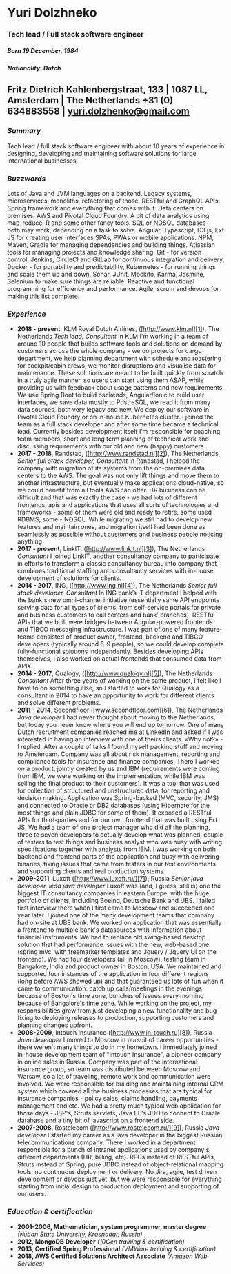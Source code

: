 # Yuri Dolzhneko
### Tech lead / Full stack software engineer
##### Born 19 December, 1984
##### Nationality: Dutch
Fritz Dietrich Kahlenbergstraat, 133 | 1087 LL, Amsterdam | The Netherlands
+31 (0) 634883558 | yuri.dolzhenko@gmail.com
---- 
### _Summary_
Tech lead / full stack software engineer with about 10 years of experience in designing, developing and maintaining software solutions for large international businesses.

### _Buzzwords_
Lots of Java and JVM languages on a backend. Legacy systems, microservices, monoliths, refactoring of those. RESTful and GraphQL APIs. Spring framework and everything that comes with it. Data centers on premises, AWS and Pivotal Cloud Foundry. A bit of data analytics using map-reduce, R and some other fancy tools. SQL or NOSQL databases - both may work, depending on a task to solve. Angular, Typescript, D3.js, Ext JS for creating user interfaces SPAs, PWAs or mobile applications. NPM, Maven, Gradle for managing dependencies and building things. Atlassian tools for managing projects and knowledge sharing. Git - for version control, Jenkins, CircleCI and GitLab for continuous integration and delivery, Docker - for portability and predictability, Kubernetes - for running things and scale them up and down. Sonar, JUnit, Mockito, Karma, Jasmine, Selenium to make sure things are reliable. Reactive and functional programming for efficiency and performance. Agile, scrum and devops for making this list complete.

### _Experience_

- **2018 - present**, KLM Royal Dutch Airlines, ([http://www.klm.nl][1]), The Netherlands
	_Tech lead, Consultant_
	In KLM I'm working in a team of around 10 people that builds software tools and solutions on demand by customers across the whole company - we do projects for cargo department, we help planning department with schedule and roastering for cockpit/cabin crews, we monitor disruptions and visualise data for maintenance. These solutions are meant to be built quickly from scratch in a truly agile manner, so users can start using them ASAP, while providing us with feedback about usage patterns and new requirements. We use Spring Boot to build backends, Angular/Ionic to build user interfaces, we save data mostly to PostreSQL, we read it from many data sources, both very legacy and new. We deploy our software in Pivotal Cloud Foundry or on in-house Kubernetes cluster. I joined the team as a full stack developer and  after some time became a technical lead. Currently besides development itself I’m responsible for coaching team members, short and long term planning of technical work and discussing requirements with our old and new (happy) customers. 
- **2017 - 2018**, Randstad, ([http://www.randstad.nl][2]), The Netherlands
	_Senior full stack developer, Consultant_
	In Randstad, I helped the company with migration of its systems from the on-premises data centers to the AWS. The goal was not only lift things and move them to another infrastructure, but eventually make applications cloud-native, so we could benefit from all tools AWS can offer. HR business can be difficult and that was exactly the case - we had lots of different frontends, apis and applications that uses all sorts of technologies and frameworks - some of them were old and ready to retire, some used RDBMS, some - NOSQL. While migrating we still had to develop new features and maintain ones, and migration itself had been done as seamlessly as possible without customers and business people noticing anything.
- **2017 - present**, LinkIT, ([http://www.linkit.nl][3]), The Netherlands
	_Consultant_
	I joined LinkIT, another consultancy company to participate in efforts to transform a classic consultancy bureau into company that combines traditional staffing and consultancy services with in-house development of solutions for clients.
- **2014 - 2017**, ING, ([http://www.ing.nl][4]), The Netherlands
	_Senior full stack developer, Consultant_
	In ING bank’s IT department I helped with the bank's new omni-channel initiative (essentially same API endpoints serving data for all types of clients, from self-service portals for private and business customers to call centers and bank’ branches). RESTful APIs that we built were bridges between Angular-powered frontends and TIBCO messaging infrastructure. I was part of one of many feature-teams consisted of product owner, frontend, backend and TIBCO developers (typically around 5-9 people), so we could develop complete fully-functional solutions independently. Besides developing APIs themselves, I also worked on actual frontends that consumed data from APIs.    
- **2014 - 2017**, Qualogy, ([http://www.qualogy.nl][5]), The Netherlands
	_Consultant_
	After three years of working on the same product, I felt like I have to do something else, so I started to work for Qualogy as a consultant in 2014 to have an opportunity to work for different clients and solve different problems.
-  **2011 - 2014**, Secondfloor ([www.secondfloor.com][6]), The Netherlands
	_Java developer_
	I had never thought about moving to the Netherlands, but today you never know where you will end up tomorrow. One of many Dutch recruitment companies reached me at LinkedIn and asked if I was interested in having an interview with one of theirs clients. «Why not?» - I replied. After a couple of talks I found myself packing stuff and moving to Amsterdam. Company was all about risk management, reporting and compliance tools for insurance and finance companies. There I worked on a product, jointly created by us and IBM (requirements were coming from IBM, we were working on the implementation, while IBM was selling the final product to their customers). It was a tool that was used for collection of structured and unstructured data, for reporting and decision making. Application was Spring-backed (MVC, security, JMS) and connected to Oracle or DB2 databases (using Hibernate for the most things and plain JDBC for some of them). It exposed a RESTful APIs for third-parties and for our own frontend that was built using Ext JS. We had a team of one project manager who did all the planning, three to seven developers to actually develop what was planned, couple of testers to test things and business analyst who was busy with writing specifications together with analysts from IBM. I was working on both backend and frontend parts of the application and busy with delivering binaries, fixing issues that came from testers in our test environments and supporting clients and real production systems.
-  **2009-2011**, Luxoft ([http://www.luxoft.ru/][7]), Russia
	_Senior java developer, lead java developer_
	Luxoft was (and, I guess, still is) one the biggest IT consultancy companies in eastern Europe, with the huge portfolio of clients, including Boeing, Deutsche Bank and UBS. I failed first interview there when I first came to Moscow and succeeded one year later. I joined one of the many development teams that company had on-site at UBS bank. We worked on application that was essentially a frontend to multiple bank's datasources with information about financial instruments. We had to replace old swing-based desktop solution that had performance issues with the new, web-based one (spring mvc, with freemarker templates and Jquery / Jquery UI on the frontend). We had four developers (all in Moscow), testing team in Bangalore, India and product owner in Boston, USA. We maintained and supported four instances of the application in four different regions (long before AWS showed up) and that guaranteed us lots of fun when it came to communication: catch up calls/meetings in the evenings because of Boston's time zone, bunches of issues every morning because of Bangalore's time zone. While working on the project, my responsibilities grew from just developing a new functionality and bug fixing to deploying releases to production, supporting customers and planning changes upfront.
-  **2008-2009**, Intouch Insurance ([http://www.in-touch.ru][8]), Russia
	_Java developer_
	I moved to Moscow in pursuit of career opportunities - there weren't many things to do in my hometown. I immediately joined in-house development team of "Intouch Insurance", a pioneer company in online sales in Russia. Company was part of the international insurance group, so team was distributed between Moscow and Warsaw, so a lot of traveling, remote work and communication were involved. We were responsible for building and maintaining internal CRM system which covered all the business processes that are typical for insurance companies - policy sales, claims handling, payments management and etc. We had a pretty much typical web application for those days - JSP's, Struts servlets, Java EE's JDO to connect to Oracle database and a tiny bit of javascript on a frontend side.
-  **2007-2008**, Rostelecom ([http://www.rostelecom.ru/][9]), Russia
	_Java developer_
	I started my career as a java developer in the biggest Russian telecommunications company. There I worked in a department responsible for a bunch of intranet applications used by company's different departments (HR, billing, etc). RPCs instead of RESTful APIs, Struts instead of Spring, pure JDBC instead of object-relational mapping tools, no continuous deployment or delivery. No Jira, agile, test driven development or devops just yet, but we were responsible for everything starting from initial design to production deployment and supporting of our users.

### _Education & certification_
- **2001-2006, Mathematician, system programmer, master degree** _(Kuban State University, Krasnodar, Russia)_
- **2012, MongoDB Developer** _(10Gen training & certification)_
- **2013, Certified Spring Professional** _(VMWare training & certification)_
- **2018, AWS Certified Solutions Architect Associate** _(Amazon Web Services)_

[1]:	http://www.klm.nl/
[2]:	http://www.randstad.nl/ "http://www.randstad.nl"
[3]:	http://www.linkit.nl/ "http://www.linkit.nl"
[4]:	http://www.ing.nl/ "http://www.ing.nl"
[5]:	http://www.qualogy.nl/ "http://www.qualogy.nl"
[6]:	www.secondfloor.com
[7]:	http://www.luxoft.ru/
[8]:	http://www.in-touch.ru/ "http://www.in-touch.ru"
[9]:	http://www.rostelecom.ru/